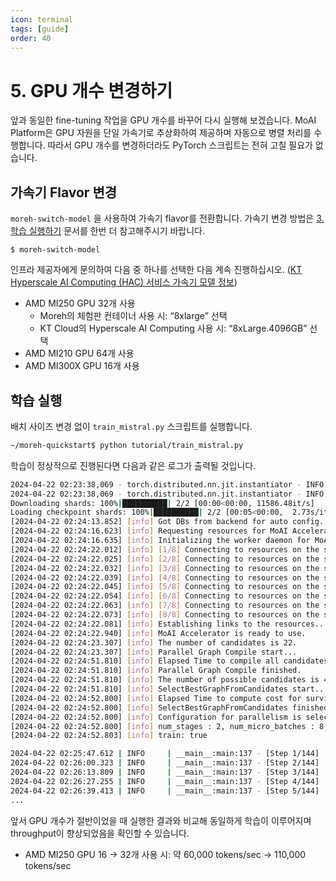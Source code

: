 ```yaml
---
icon: terminal
tags: [guide]
order: 40
---
```


# 5. GPU 개수 변경하기

앞과 동일한 fine-tuning 작업을 GPU 개수를 바꾸어 다시 실행해 보겠습니다. MoAI Platform은 GPU 자원을 단일 가속기로 추상화하여 제공하며 자동으로 병렬 처리를 수행합니다. 따라서 GPU 개수를 변경하더라도 PyTorch 스크립트는 전혀 고칠 필요가 없습니다. 

## 가속기 Flavor 변경

`moreh-switch-model` 을 사용하여 가속기 flavor를 전환합니다. 가속기 변경 방법은 [3. 학습 실행하기](https://www.notion.so/3-cdd50f06805241ec92bbe2f1feee6c24?pvs=21) 문서를 한번 더 참고해주시기 바랍니다.

```
$ moreh-switch-model
```

인프라 제공자에게 문의하여 다음 중 하나를 선택한 다음 계속 진행하십시오. ([KT Hyperscale AI Computing (HAC) 서비스 가속기 모델 정보](https://www.notion.so/KT-Hyperscale-AI-Computing-HAC-ee3383b7a8bb4943af82cba81b8321cd?pvs=21))

- AMD MI250 GPU 32개 사용
    - Moreh의 체험판 컨테이너 사용 시: “8xlarge” 선택
    - KT Cloud의 Hyperscale AI Computing 사용 시: “8xLarge.4096GB” 선택
- AMD MI210 GPU 64개 사용
- AMD MI300X GPU 16개 사용

## 학습 실행

배치 사이즈 변경 없이  `train_mistral.py` 스크립트를 실행합니다.

```bash
~/moreh-quickstart$ python tutorial/train_mistral.py
```

학습이 정상적으로 진행된다면 다음과 같은 로그가 출력될 것입니다.

```bash
2024-04-22 02:23:38,069 - torch.distributed.nn.jit.instantiator - INFO - Created a temporary directory at /tmp/tmpomm9oi6e
2024-04-22 02:23:38,069 - torch.distributed.nn.jit.instantiator - INFO - Writing /tmp/tmpomm9oi6e/_remote_module_non_scriptable.py
Downloading shards: 100%|██████████| 2/2 [00:00<00:00, 11586.48it/s]
Loading checkpoint shards: 100%|██████████| 2/2 [00:05<00:00,  2.73s/it]
[2024-04-22 02:24:13.852] [info] Got DBs from backend for auto config.
[2024-04-22 02:24:16.623] [info] Requesting resources for MoAI Accelerator from the server...
[2024-04-22 02:24:16.635] [info] Initializing the worker daemon for MoAI Accelerator
[2024-04-22 02:24:22.012] [info] [1/8] Connecting to resources on the server (192.168.110.10:24174)...
[2024-04-22 02:24:22.025] [info] [2/8] Connecting to resources on the server (192.168.110.33:24174)...
[2024-04-22 02:24:22.032] [info] [3/8] Connecting to resources on the server (192.168.110.34:24174)...
[2024-04-22 02:24:22.039] [info] [4/8] Connecting to resources on the server (192.168.110.52:24174)...
[2024-04-22 02:24:22.045] [info] [5/8] Connecting to resources on the server (192.168.110.53:24174)...
[2024-04-22 02:24:22.054] [info] [6/8] Connecting to resources on the server (192.168.110.79:24174)...
[2024-04-22 02:24:22.063] [info] [7/8] Connecting to resources on the server (192.168.110.80:24174)...
[2024-04-22 02:24:22.073] [info] [8/8] Connecting to resources on the server (192.168.110.98:24174)...
[2024-04-22 02:24:22.081] [info] Establishing links to the resources...
[2024-04-22 02:24:22.940] [info] MoAI Accelerator is ready to use.
[2024-04-22 02:24:23.307] [info] The number of candidates is 22.
[2024-04-22 02:24:23.307] [info] Parallel Graph Compile start...
[2024-04-22 02:24:51.810] [info] Elapsed Time to compile all candidates = 28502 [ms]
[2024-04-22 02:24:51.810] [info] Parallel Graph Compile finished.
[2024-04-22 02:24:51.810] [info] The number of possible candidates is 4.
[2024-04-22 02:24:51.810] [info] SelectBestGraphFromCandidates start...
[2024-04-22 02:24:52.800] [info] Elapsed Time to compute cost for survived candidates = 990 [ms]
[2024-04-22 02:24:52.800] [info] SelectBestGraphFromCandidates finished.
[2024-04-22 02:24:52.800] [info] Configuration for parallelism is selected.
[2024-04-22 02:24:52.800] [info] num_stages : 2, num_micro_batches : 8, batch_per_device : 1, No TP, recomputation : false, distribute_param : true
[2024-04-22 02:24:52.803] [info] train: true

2024-04-22 02:25:47.612 | INFO     | __main__:main:137 - [Step 1/144] | Loss: 1.1953125 | Duration: 41.70 | Throughput: 12572.33 tokens/sec
2024-04-22 02:26:00.323 | INFO     | __main__:main:137 - [Step 2/144] | Loss: 0.85546875 | Duration: 4.68 | Throughput: 111965.54 tokens/sec
2024-04-22 02:26:13.809 | INFO     | __main__:main:137 - [Step 3/144] | Loss: 0.796875 | Duration: 5.81 | Throughput: 90209.43 tokens/sec
2024-04-22 02:26:27.255 | INFO     | __main__:main:137 - [Step 4/144] | Loss: 0.75390625 | Duration: 5.80 | Throughput: 90425.87 tokens/sec
2024-04-22 02:26:39.413 | INFO     | __main__:main:137 - [Step 5/144] | Loss: 0.64453125 | Duration: 4.38 | Throughput: 119712.50 tokens/sec
...

```

앞서 GPU 개수가 절반이었을 때 실행한 결과와 비교해 동일하게 학습이 이루어지며 throughput이 향상되었음을 확인할 수 있습니다.

- AMD MI250 GPU 16 → 32개 사용 시: 약 60,000 tokens/sec → 110,000 tokens/sec